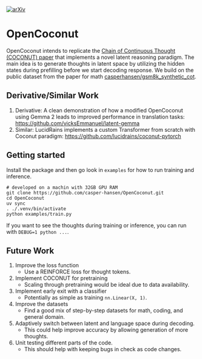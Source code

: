 [![arXiv](https://img.shields.io/badge/arXiv-2412.06769-b31b1b.svg?style=plastic)](https://arxiv.org/abs/2412.06769)

# OpenCoconut

OpenCoconut intends to replicate the [Chain of Continuous Thought (COCONUT) paper](https://arxiv.org/abs/2412.06769) that implements a novel latent reasoning paradigm. The main idea is to generate thoughts in latent space by utilizing the hidden states during prefilling before we start decoding response. We build on the public dataset from the paper for math [casperhansen/gsm8k_synthetic_cot](https://huggingface.co/datasets/casperhansen/gsm8k_synthetic_cot).

## Derivative/Similar Work

1. Derivative: A clean demonstration of how a modified OpenCoconut using Gemma 2 leads to improved performance in translation tasks: https://github.com/vicksEmmanuel/latent-gemma
3. Similar: LucidRains implements a custom Transformer from scratch with Coconut paradigm: https://github.com/lucidrains/coconut-pytorch

## Getting started

Install the package and then go look in `examples` for how to run training and inference.

```
# developed on a machin with 32GB GPU RAM
git clone https://github.com/casper-hansen/OpenCoconut.git
cd OpenCoconut
uv sync
. ./.venv/bin/activate
python examples/train.py
```

If you want to see the thoughts during training or inference, you can run with `DEBUG=1 python ...`.

## Future Work

1. Improve the loss function
    - Use a REINFORCE loss for thought tokens.
2. Implement COCONUT for pretraining
    - Scaling through pretraining would be ideal due to data availability.
3. Implement early exit with a classifier
    - Potentially as simple as training `nn.Linear(X, 1)`.
4. Improve the datasets
    - Find a good mix of step-by-step datasets for math, coding, and general domain.
5. Adaptively switch between latent and language space during decoding.
    - This could help improve accuracy by allowing generation of more thoughts.
6. Unit testing different parts of the code.
    - This should help with keeping bugs in check as code changes.
